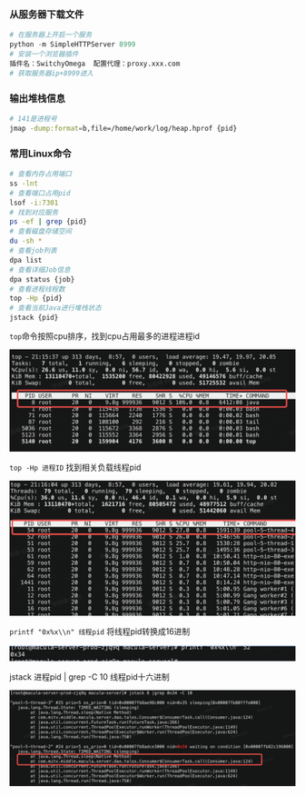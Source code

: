 ### 从服务器下载文件

```python
# 在服务器上开启一个服务
python -m SimpleHTTPServer 8999
# 安装一个浏览器插件
插件名：SwitchyOmega  配置代理：proxy.xxx.com
# 获取服务器ip+8999进入
```

### 输出堆栈信息

```bash
# 141是进程号
jmap -dump:format=b,file=/home/work/log/heap.hprof {pid}
```

### 常用Linux命令

```bash
# 查看内存占用端口
ss -lnt 
# 查看端口占用pid
lsof -i:7301 
# 找到对应服务
ps -ef | grep {pid} 
# 查看磁盘存储空间
du -sh *
# 查看job列表
dpa list
# 查看详细Job信息
dpa status {job}
# 查看进程线程数
top -Hp {pid}
# 查看当前Java进行堆栈状态
jstack {pid}
```



`top`命令按照cpu排序，找到cpu占用最多的进程进程id

<img src="./assets/image-20230627195652656.png" alt="image-20230627195652656" style="zoom:50%;" />

`top -Hp 进程ID` 找到相关负载线程pid

<img src="./assets/image-20230627195734288.png" alt="image-20230627195734288" style="zoom:50%;" />

`printf "0x%x\\n" 线程pid` 将线程pid转换成16进制

![image-20230627195755679](./assets/image-20230627195755679.png)



jstack 进程pid | grep -C 10 线程pid十六进制

<img src="./assets/image-20230627195825768.png" alt="image-20230627195825768" style="zoom:50%;" />
